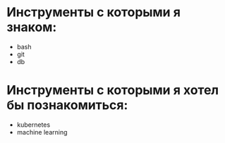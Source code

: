 # Инструменты с которыми я знаком:
- bash
- git
- db
# Инструменты с которыми я хотел бы познакомиться:
- kubernetes
- machine learning